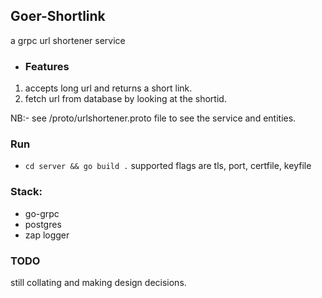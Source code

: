 ## Goer-Shortlink
a grpc url shortener service

- ### Features
1. accepts long url and returns a short link.
2. fetch url from database by looking at the shortid.

NB:- see /proto/urlshortener.proto file to see the service and entities.


### Run
- ``cd server && go build .``
supported flags are tls, port, certfile, keyfile

### Stack:
- go-grpc
- postgres
- zap logger

### TODO
 still collating and making design decisions.